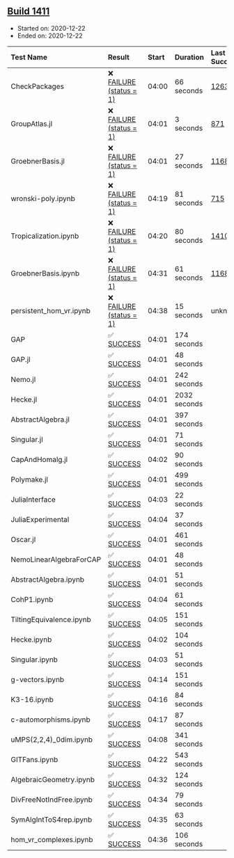 ## [Build 1411](https://oscarci.mathematik.uni-kl.de/job/oscar-stable/1411/)

* Started on: 2020-12-22
* Ended on: 2020-12-22

| Test Name    | Result | Start | Duration | Last Success | First Failure |
|:-------------|:-------|:------|:---------|:-------------|:--------------|
| CheckPackages | ❌ [FAILURE (status = 1)](https://oscarci.mathematik.uni-kl.de/job/oscar-stable/1411/artifact/logs/build-1411/CheckPackages.log) | 04:00 | 66 seconds | [1263](https://oscarci.mathematik.uni-kl.de/job/oscar-stable/1263/) | [1264](https://oscarci.mathematik.uni-kl.de/job/oscar-stable/1264/) |
| GroupAtlas.jl | ❌ [FAILURE (status = 1)](https://oscarci.mathematik.uni-kl.de/job/oscar-stable/1411/artifact/logs/build-1411/GroupAtlas.jl.log) | 04:01 | 3 seconds | [871](https://oscarci.mathematik.uni-kl.de/job/oscar-stable/871/) | [872](https://oscarci.mathematik.uni-kl.de/job/oscar-stable/872/) |
| GroebnerBasis.jl | ❌ [FAILURE (status = 1)](https://oscarci.mathematik.uni-kl.de/job/oscar-stable/1411/artifact/logs/build-1411/GroebnerBasis.jl.log) | 04:01 | 27 seconds | [1168](https://oscarci.mathematik.uni-kl.de/job/oscar-stable/1168/) | [1169](https://oscarci.mathematik.uni-kl.de/job/oscar-stable/1169/) |
| wronski-poly.ipynb | ❌ [FAILURE (status = 1)](https://oscarci.mathematik.uni-kl.de/job/oscar-stable/1411/artifact/logs/build-1411/wronski-poly.ipynb.log) | 04:19 | 81 seconds | [715](https://oscarci.mathematik.uni-kl.de/job/oscar-stable/715/) | [716](https://oscarci.mathematik.uni-kl.de/job/oscar-stable/716/) |
| Tropicalization.ipynb | ❌ [FAILURE (status = 1)](https://oscarci.mathematik.uni-kl.de/job/oscar-stable/1411/artifact/logs/build-1411/Tropicalization.ipynb.log) | 04:20 | 80 seconds | [1410](https://oscarci.mathematik.uni-kl.de/job/oscar-stable/1410/) | [1411](https://oscarci.mathematik.uni-kl.de/job/oscar-stable/1411/) |
| GroebnerBasis.ipynb | ❌ [FAILURE (status = 1)](https://oscarci.mathematik.uni-kl.de/job/oscar-stable/1411/artifact/logs/build-1411/GroebnerBasis.ipynb.log) | 04:31 | 61 seconds | [1168](https://oscarci.mathematik.uni-kl.de/job/oscar-stable/1168/) | [1169](https://oscarci.mathematik.uni-kl.de/job/oscar-stable/1169/) |
| persistent_hom_vr.ipynb | ❌ [FAILURE (status = 1)](https://oscarci.mathematik.uni-kl.de/job/oscar-stable/1411/artifact/logs/build-1411/persistent_hom_vr.ipynb.log) | 04:38 | 15 seconds | unknown | unknown |
| GAP | ✅ [SUCCESS](https://oscarci.mathematik.uni-kl.de/job/oscar-stable/1411/artifact/logs/build-1411/GAP.log) | 04:01 | 174 seconds |  |  |
| GAP.jl | ✅ [SUCCESS](https://oscarci.mathematik.uni-kl.de/job/oscar-stable/1411/artifact/logs/build-1411/GAP.jl.log) | 04:01 | 48 seconds |  |  |
| Nemo.jl | ✅ [SUCCESS](https://oscarci.mathematik.uni-kl.de/job/oscar-stable/1411/artifact/logs/build-1411/Nemo.jl.log) | 04:01 | 242 seconds |  |  |
| Hecke.jl | ✅ [SUCCESS](https://oscarci.mathematik.uni-kl.de/job/oscar-stable/1411/artifact/logs/build-1411/Hecke.jl.log) | 04:01 | 2032 seconds |  |  |
| AbstractAlgebra.jl | ✅ [SUCCESS](https://oscarci.mathematik.uni-kl.de/job/oscar-stable/1411/artifact/logs/build-1411/AbstractAlgebra.jl.log) | 04:01 | 397 seconds |  |  |
| Singular.jl | ✅ [SUCCESS](https://oscarci.mathematik.uni-kl.de/job/oscar-stable/1411/artifact/logs/build-1411/Singular.jl.log) | 04:01 | 71 seconds |  |  |
| CapAndHomalg.jl | ✅ [SUCCESS](https://oscarci.mathematik.uni-kl.de/job/oscar-stable/1411/artifact/logs/build-1411/CapAndHomalg.jl.log) | 04:02 | 90 seconds |  |  |
| Polymake.jl | ✅ [SUCCESS](https://oscarci.mathematik.uni-kl.de/job/oscar-stable/1411/artifact/logs/build-1411/Polymake.jl.log) | 04:01 | 499 seconds |  |  |
| JuliaInterface | ✅ [SUCCESS](https://oscarci.mathematik.uni-kl.de/job/oscar-stable/1411/artifact/logs/build-1411/JuliaInterface.log) | 04:03 | 22 seconds |  |  |
| JuliaExperimental | ✅ [SUCCESS](https://oscarci.mathematik.uni-kl.de/job/oscar-stable/1411/artifact/logs/build-1411/JuliaExperimental.log) | 04:04 | 37 seconds |  |  |
| Oscar.jl | ✅ [SUCCESS](https://oscarci.mathematik.uni-kl.de/job/oscar-stable/1411/artifact/logs/build-1411/Oscar.jl.log) | 04:01 | 461 seconds |  |  |
| NemoLinearAlgebraForCAP | ✅ [SUCCESS](https://oscarci.mathematik.uni-kl.de/job/oscar-stable/1411/artifact/logs/build-1411/NemoLinearAlgebraForCAP.log) | 04:01 | 48 seconds |  |  |
| AbstractAlgebra.ipynb | ✅ [SUCCESS](https://oscarci.mathematik.uni-kl.de/job/oscar-stable/1411/artifact/logs/build-1411/AbstractAlgebra.ipynb.log) | 04:01 | 51 seconds |  |  |
| CohP1.ipynb | ✅ [SUCCESS](https://oscarci.mathematik.uni-kl.de/job/oscar-stable/1411/artifact/logs/build-1411/CohP1.ipynb.log) | 04:04 | 61 seconds |  |  |
| TiltingEquivalence.ipynb | ✅ [SUCCESS](https://oscarci.mathematik.uni-kl.de/job/oscar-stable/1411/artifact/logs/build-1411/TiltingEquivalence.ipynb.log) | 04:05 | 151 seconds |  |  |
| Hecke.ipynb | ✅ [SUCCESS](https://oscarci.mathematik.uni-kl.de/job/oscar-stable/1411/artifact/logs/build-1411/Hecke.ipynb.log) | 04:02 | 104 seconds |  |  |
| Singular.ipynb | ✅ [SUCCESS](https://oscarci.mathematik.uni-kl.de/job/oscar-stable/1411/artifact/logs/build-1411/Singular.ipynb.log) | 04:03 | 51 seconds |  |  |
| g-vectors.ipynb | ✅ [SUCCESS](https://oscarci.mathematik.uni-kl.de/job/oscar-stable/1411/artifact/logs/build-1411/g-vectors.ipynb.log) | 04:14 | 151 seconds |  |  |
| K3-16.ipynb | ✅ [SUCCESS](https://oscarci.mathematik.uni-kl.de/job/oscar-stable/1411/artifact/logs/build-1411/K3-16.ipynb.log) | 04:16 | 84 seconds |  |  |
| c-automorphisms.ipynb | ✅ [SUCCESS](https://oscarci.mathematik.uni-kl.de/job/oscar-stable/1411/artifact/logs/build-1411/c-automorphisms.ipynb.log) | 04:17 | 87 seconds |  |  |
| uMPS(2,2,4)_0dim.ipynb | ✅ [SUCCESS](https://oscarci.mathematik.uni-kl.de/job/oscar-stable/1411/artifact/logs/build-1411/uMPS-2-2-4-_0dim.ipynb.log) | 04:08 | 341 seconds |  |  |
| GITFans.ipynb | ✅ [SUCCESS](https://oscarci.mathematik.uni-kl.de/job/oscar-stable/1411/artifact/logs/build-1411/GITFans.ipynb.log) | 04:22 | 543 seconds |  |  |
| AlgebraicGeometry.ipynb | ✅ [SUCCESS](https://oscarci.mathematik.uni-kl.de/job/oscar-stable/1411/artifact/logs/build-1411/AlgebraicGeometry.ipynb.log) | 04:32 | 124 seconds |  |  |
| DivFreeNotIndFree.ipynb | ✅ [SUCCESS](https://oscarci.mathematik.uni-kl.de/job/oscar-stable/1411/artifact/logs/build-1411/DivFreeNotIndFree.ipynb.log) | 04:34 | 79 seconds |  |  |
| SymAlgIntToS4rep.ipynb | ✅ [SUCCESS](https://oscarci.mathematik.uni-kl.de/job/oscar-stable/1411/artifact/logs/build-1411/SymAlgIntToS4rep.ipynb.log) | 04:35 | 63 seconds |  |  |
| hom_vr_complexes.ipynb | ✅ [SUCCESS](https://oscarci.mathematik.uni-kl.de/job/oscar-stable/1411/artifact/logs/build-1411/hom_vr_complexes.ipynb.log) | 04:36 | 106 seconds |  |  |
